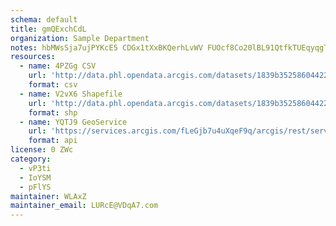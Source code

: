 ```yaml
---
schema: default
title: gmQExchCdL 
organization: Sample Department 
notes: hbMWsSja7ujPYKcE5 CDGx1tXxBKQerhLvWV FUOcf8Co20lBL91QtfkTUEqyqgT4NAp7boNYd3PmMnR2dOF8zsSwegywXIJHJVD 
resources:
  - name: 4PZGg CSV
    url: 'http://data.phl.opendata.arcgis.com/datasets/1839b35258604422b0b520cbb668df0d_0.csv'
    format: csv
  - name: V2vX6 Shapefile
    url: 'http://data.phl.opendata.arcgis.com/datasets/1839b35258604422b0b520cbb668df0d_0.zip'
    format: shp
  - name: YQTJ9 GeoService
    url: 'https://services.arcgis.com/fLeGjb7u4uXqeF9q/arcgis/rest/services/Air_Monitoring_Stations/FeatureServer/0/query'
    format: api
license: 0 ZWc 
category:
  - vP3ti 
  - IoYSM 
  - pFlYS 
maintainer: WLAxZ  
maintainer_email: LURcE@VDqA7.com
---
```

